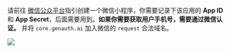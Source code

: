 <IntegrationDetailCard title="在微信公众平台创建一个小程序">

请前往 [微信公众平台](https://mp.weixin.qq.com/wxopen/waregister?action=step1&token=&lang=zh_CN)指引创建一个微信小程序，你需要记录下该应用的 **App ID** 和 **App Secret**，后面需要用到。**如果你需要获取用户手机号，需要通过微信认证。** 并将 `core.genauth.ai` 加入微信的 `request` 合法域名。

<img src="~@imagesZhCn/reference/config-request-valid-domain.png">

</IntegrationDetailCard>
